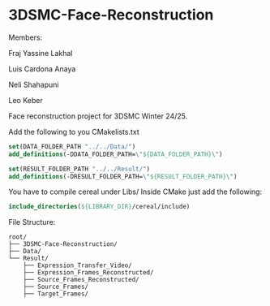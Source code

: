 # 3DSMC-Face-Reconstruction
Members:

Fraj Yassine Lakhal

Luis Cardona Anaya 

Neli Shahapuni

Leo Keber

Face reconstruction project for 3DSMC Winter 24/25.

Add the following to you CMakelists.txt
```cmake
set(DATA_FOLDER_PATH "../../Data/")
add_definitions(-DDATA_FOLDER_PATH=\"${DATA_FOLDER_PATH}\")

set(RESULT_FOLDER_PATH "../../Result/")
add_definitions(-DRESULT_FOLDER_PATH=\"${RESULT_FOLDER_PATH}\")
```

You have to compile cereal under Libs/
Inside CMake just add the following:
```cmake
include_directories(${LIBRARY_DIR}/cereal/include)
```

File Structure:
```
root/
├── 3DSMC-Face-Reconstruction/
├── Data/
└── Result/
    ├── Expression_Transfer_Video/
    ├── Expression_Frames_Reconstructed/
    ├── Source_Frames_Reconstructed/
    ├── Source_Frames/
    ├── Target_Frames/
```
